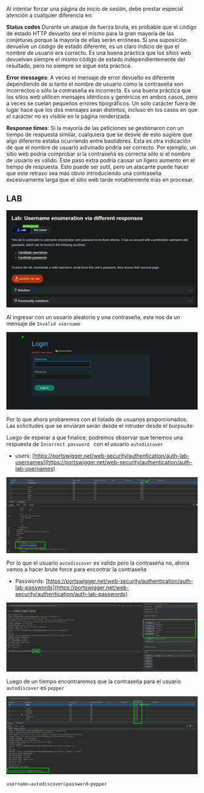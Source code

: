 Al intentar forzar una página de inicio de sesión, debe prestar especial atención a cualquier diferencia en:

**Status codes** Durante un ataque de fuerza bruta, es probable que el código de estado HTTP devuelto sea el mismo para la gran mayoría de las conjeturas porque la mayoría de ellas serán erróneas. Si una suposición devuelve un código de estado diferente, es un claro indicio de que el nombre de usuario era correcto. Es una buena práctica que los sitios web devuelvan siempre el mismo código de estado independientemente del resultado, pero no siempre se sigue esta práctica.

**Error messages**: A veces el mensaje de error devuelto es diferente dependiendo de si tanto el nombre de usuario como la contraseña son incorrectos o sólo la contraseña es incorrecta. Es una buena práctica que los sitios web utilicen mensajes idénticos y genéricos en ambos casos, pero a veces se cuelan pequeños errores tipográficos. Un solo carácter fuera de lugar hace que los dos mensajes sean distintos, incluso en los casos en que el carácter no es visible en la página renderizada.

**Response times**: Si la mayoría de las peticiones se gestionaron con un tiempo de respuesta similar, cualquiera que se desvíe de esto sugiere que algo diferente estaba ocurriendo entre bastidores. Esta es otra indicación de que el nombre de usuario adivinado podría ser correcto. Por ejemplo, un sitio web podría comprobar si la contraseña es correcta sólo si el nombre de usuario es válido. Este paso extra podría causar un ligero aumento en el tiempo de respuesta. Esto puede ser sutil, pero un atacante puede hacer que este retraso sea más obvio introduciendo una contraseña excesivamente larga que el sitio web tarde notablemente más en procesar.

## LAB
![20250728234440.png](20250728234440.png)

Al ingresar con un usuario aleatorio y una contraseña, este nos da un mensaje de `Invalid username` 

![20250728234639.png](20250728234639.png)

Por lo que ahora probaremos con el listado de usuarios proporcionados.  Las solicitudes que se enviaran serán desde el intruder desde el burpsuite

Luego de esperar a que finalice, podremos observar que tenemos una respuesta de `Incorrect password ` con el usuario `autodiscover`

- users: [https://portswigger.net/web-security/authentication/auth-lab-usernames](https://portswigger.net/web-security/authentication/auth-lab-usernames)

![20250728234752.png](20250728234752.png)

Por lo que el usuario `autodiscover` es valido pero la contraseña no, ahora vamos a hacer brute force para encontrar la contraseña

- Passwords: [https://portswigger.net/web-security/authentication/auth-lab-passwords](https://portswigger.net/web-security/authentication/auth-lab-passwords)

![20250728234944.png](20250728234944.png)

Luego de un tiempo encontraremos que la contraseña para el usuario `autodiscover` es `pepper`

![20250728235012.png](20250728235012.png)

```c
username=autodiscover&password=pepper
```